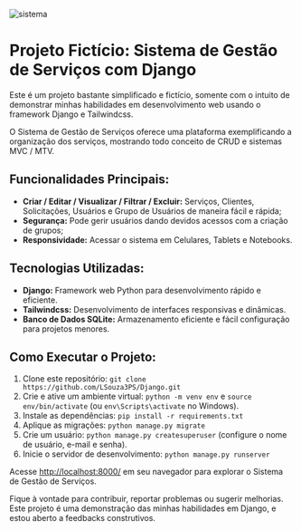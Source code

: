 ![sistema](https://github.com/LSouza3PS/Django/app/img/sistema.png)

# Projeto Fictício: Sistema de Gestão de Serviços com Django

Este é um projeto bastante simplificado e fictício, somente com o intuito de demonstrar minhas habilidades em desenvolvimento web usando o framework Django e Tailwindcss.

O Sistema de Gestão de Serviços oferece uma plataforma exemplificando a organização dos serviços, mostrando todo conceito de CRUD e sistemas MVC / MTV.

## Funcionalidades Principais:

- **Criar / Editar / Visualizar / Filtrar / Excluir:** Serviços, Clientes, Solicitações, Usuários e Grupo de Usuários de maneira fácil e rápida;
- **Segurança:** Pode gerir usuários dando devidos acessos com a criação de grupos;
- **Responsividade:** Acessar o sistema em Celulares, Tablets e Notebooks.

## Tecnologias Utilizadas:

- **Django:** Framework web Python para desenvolvimento rápido e eficiente.
- **Tailwindcss:** Desenvolvimento de interfaces responsivas e dinâmicas.
- **Banco de Dados SQLite:** Armazenamento eficiente e fácil configuração para projetos menores.

## Como Executar o Projeto:

1. Clone este repositório: `git clone https://github.com/LSouza3PS/Django.git`
2. Crie e ative um ambiente virtual: `python -m venv env` e `source env/bin/activate` (ou `env\Scripts\activate` no Windows).
3. Instale as dependências: `pip install -r requirements.txt`
4. Aplique as migrações: `python manage.py migrate`
5. Crie um usuário: `python manage.py createsuperuser` (configure o nome de usuário, e-mail e senha).
6. Inicie o servidor de desenvolvimento: `python manage.py runserver`

Acesse [http://localhost:8000/](http://localhost:8000/) em seu navegador para explorar o Sistema de Gestão de Serviços.

Fique à vontade para contribuir, reportar problemas ou sugerir melhorias. Este projeto é uma demonstração das minhas habilidades em Django, e estou aberto a feedbacks construtivos.
